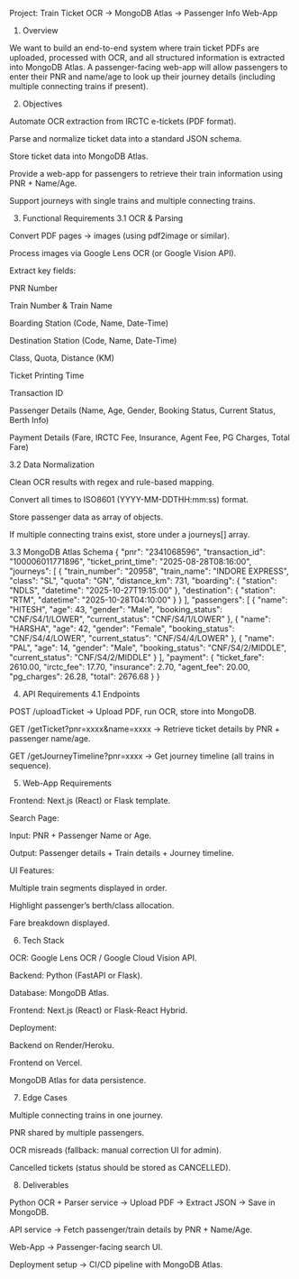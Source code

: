 Project: Train Ticket OCR → MongoDB Atlas → Passenger Info Web-App
1. Overview

We want to build an end-to-end system where train ticket PDFs are uploaded, processed with OCR, and all structured information is extracted into MongoDB Atlas. A passenger-facing web-app will allow passengers to enter their PNR and name/age to look up their journey details (including multiple connecting trains if present).

2. Objectives

Automate OCR extraction from IRCTC e-tickets (PDF format).

Parse and normalize ticket data into a standard JSON schema.

Store ticket data into MongoDB Atlas.

Provide a web-app for passengers to retrieve their train information using PNR + Name/Age.

Support journeys with single trains and multiple connecting trains.

3. Functional Requirements
3.1 OCR & Parsing

Convert PDF pages → images (using pdf2image or similar).

Process images via Google Lens OCR (or Google Vision API).

Extract key fields:

PNR Number

Train Number & Train Name

Boarding Station (Code, Name, Date-Time)

Destination Station (Code, Name, Date-Time)

Class, Quota, Distance (KM)

Ticket Printing Time

Transaction ID

Passenger Details (Name, Age, Gender, Booking Status, Current Status, Berth Info)

Payment Details (Fare, IRCTC Fee, Insurance, Agent Fee, PG Charges, Total Fare)

3.2 Data Normalization

Clean OCR results with regex and rule-based mapping.

Convert all times to ISO8601 (YYYY-MM-DDTHH:mm:ss) format.

Store passenger data as array of objects.

If multiple connecting trains exist, store under a journeys[] array.

3.3 MongoDB Atlas Schema
{
  "pnr": "2341068596",
  "transaction_id": "100006011771896",
  "ticket_print_time": "2025-08-28T08:16:00",
  "journeys": [
    {
      "train_number": "20958",
      "train_name": "INDORE EXPRESS",
      "class": "SL",
      "quota": "GN",
      "distance_km": 731,
      "boarding": { "station": "NDLS", "datetime": "2025-10-27T19:15:00" },
      "destination": { "station": "RTM", "datetime": "2025-10-28T04:10:00" }
    }
  ],
  "passengers": [
    { "name": "HITESH", "age": 43, "gender": "Male", "booking_status": "CNF/S4/1/LOWER", "current_status": "CNF/S4/1/LOWER" },
    { "name": "HARSHA", "age": 42, "gender": "Female", "booking_status": "CNF/S4/4/LOWER", "current_status": "CNF/S4/4/LOWER" },
    { "name": "PAL", "age": 14, "gender": "Male", "booking_status": "CNF/S4/2/MIDDLE", "current_status": "CNF/S4/2/MIDDLE" }
  ],
  "payment": {
    "ticket_fare": 2610.00,
    "irctc_fee": 17.70,
    "insurance": 2.70,
    "agent_fee": 20.00,
    "pg_charges": 26.28,
    "total": 2676.68
  }
}

4. API Requirements
4.1 Endpoints

POST /uploadTicket → Upload PDF, run OCR, store into MongoDB.

GET /getTicket?pnr=xxxx&name=xxxx → Retrieve ticket details by PNR + passenger name/age.

GET /getJourneyTimeline?pnr=xxxx → Get journey timeline (all trains in sequence).

5. Web-App Requirements

Frontend: Next.js (React) or Flask template.

Search Page:

Input: PNR + Passenger Name or Age.

Output: Passenger details + Train details + Journey timeline.

UI Features:

Multiple train segments displayed in order.

Highlight passenger’s berth/class allocation.

Fare breakdown displayed.

6. Tech Stack

OCR: Google Lens OCR / Google Cloud Vision API.

Backend: Python (FastAPI or Flask).

Database: MongoDB Atlas.

Frontend: Next.js (React) or Flask-React Hybrid.

Deployment:

Backend on Render/Heroku.

Frontend on Vercel.

MongoDB Atlas for data persistence.

7. Edge Cases

Multiple connecting trains in one journey.

PNR shared by multiple passengers.

OCR misreads (fallback: manual correction UI for admin).

Cancelled tickets (status should be stored as CANCELLED).

8. Deliverables

Python OCR + Parser service → Upload PDF → Extract JSON → Save in MongoDB.

API service → Fetch passenger/train details by PNR + Name/Age.

Web-App → Passenger-facing search UI.

Deployment setup → CI/CD pipeline with MongoDB Atlas.